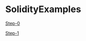 # SolidityExamples

[Step-0](https://rice-cake.github.io/SolidityExamples/Step-0.html)

[Step-1](https://rice-cake.github.io/SolidityExamples/Step-1.html)
